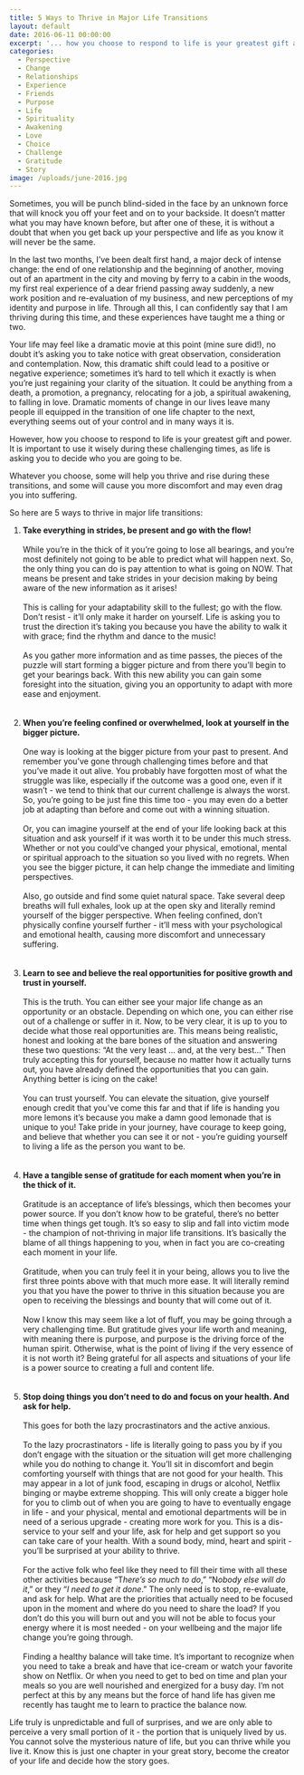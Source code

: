 ```yaml
---
title: 5 Ways to Thrive in Major Life Transitions
layout: default
date: 2016-06-11 00:00:00
excerpt: '... how you choose to respond to life is your greatest gift and power. It is important to use it wisely during these challenging times, as life is asking you to decide who you are going to be...'
categories:
  - Perspective
  - Change
  - Relationships
  - Experience
  - Friends
  - Purpose
  - Life
  - Spirituality
  - Awakening
  - Love
  - Choice
  - Challenge
  - Gratitude
  - Story
image: /uploads/june-2016.jpg
---
```



Sometimes, you will be punch blind-sided in the face by an unknown force that will knock you off your feet and on to your backside. It doesn’t matter what you may have known before, but after one of these, it is without a doubt that when you get back up your perspective and life as you know it will never be the same.&nbsp;

In the last two months, I’ve been dealt first hand, a major deck of intense change: the end of one relationship and the beginning of another, moving out of an apartment in the city and moving by ferry to a cabin in the woods, my first real experience of a dear friend passing away suddenly, a new work position and re-evaluation of my business, and new perceptions of my identity and purpose in life. Through all this, I can confidently say that I am thriving during this time, and these experiences have taught me a thing or two.

Your life may feel like a dramatic movie at this point (mine sure did!), no doubt it’s asking you to take notice with great observation, consideration and contemplation. Now, this dramatic shift could lead to a positive or negative experience; sometimes it’s hard to tell which it exactly is when you’re just regaining your clarity of the situation. It could be anything from a death, a promotion, a pregnancy, relocating for a job, a spiritual awakening, to falling in love. Dramatic moments of change in our lives leave many people ill equipped in the transition of one life chapter to the next, everything seems out of your control and in many ways it is.

However, how you choose to respond to life is your greatest gift and power. It is important to use it wisely during these challenging times, as life is asking you to decide who you are going to be.&nbsp;

Whatever you choose, some will help you thrive and rise during these transitions, and some will cause you more discomfort and may even drag you into suffering.&nbsp;

So here are 5 ways to thrive in major life transitions:

1. **Take everything in strides, be present and go with the flow!**
   <br>
   <br>While you’re in the thick of it you’re going to lose all bearings, and you’re most definitely not going to be able to predict what will happen next. So, the only thing you can do is pay attention to what is going on NOW. That means be present and take strides in your decision making by being aware of the new information as it arises!
   <br>
   <br>This is calling for your adaptability skill to the fullest; go with the flow. Don’t resist - it’ll only make it harder on yourself. Life is asking you to trust the direction it’s taking you because you have the ability to walk it with grace; find the rhythm and dance to the music!
   <br>
   <br>As you gather more information and as time passes, the pieces of the puzzle will start forming a bigger picture and from there you’ll begin to get your bearings back. With this new ability you can gain some foresight into the situation, giving you an opportunity to adapt with more ease and enjoyment.
   <br>
   <br>&nbsp;
2. **When you’re feeling confined or overwhelmed, look at yourself in the bigger picture.**
   <br>
   <br>One way is looking at the bigger picture from your past to present. And remember you’ve gone through challenging times before and that you’ve made it out alive. You probably have forgotten most of what the struggle was like, especially if the outcome was a good one, even if it wasn’t - we tend to think that our current challenge is always the worst. So, you’re going to be just fine this time too - you may even do a better job at adapting than before and come out with a winning situation.
   <br>
   <br>Or, you can imagine yourself at the end of your life looking back at this situation and ask yourself if it was worth it to be under this much stress. Whether or not you could’ve changed your physical, emotional, mental or spiritual approach to the situation so you lived with no regrets. When you see the bigger picture, it can help change the immediate and limiting perspectives.&nbsp;
   <br>
   <br>Also, go outside and find some quiet natural space. Take several deep breaths will full exhales, look up at the open sky and literally remind yourself of the bigger perspective. When feeling confined, don’t physically confine yourself further - it’ll mess with your psychological and emotional health, causing more discomfort and unnecessary suffering.
   <br>
   <br>&nbsp;
3. **Learn to see and believe the real opportunities for positive growth and trust in yourself.**
   <br>
   <br>This is the truth. You can either see your major life change as an opportunity or an obstacle. Depending on which one, you can either rise out of a challenge or suffer in it. Now, to be very clear, it is up to you to decide what those real opportunities are. This means being realistic, honest and looking at the bare bones of the situation and answering these two questions: “At the very least … and, at the very best…” Then truly accepting this for yourself, because no matter how it actually turns out, you have already defined the opportunities that you can gain. Anything better is icing on the cake!
   <br>
   <br>You can trust yourself. You can elevate the situation, give yourself enough credit that you’ve come this far and that if life is handing you more lemons it’s because you make a damn good lemonade that is unique to you! Take pride in your journey, have courage to keep going, and believe that whether you can see it or not - you’re guiding yourself to living a life as the person you want to be.
   <br>
   <br>&nbsp;
4. **Have a tangible sense of gratitude for each moment when you’re in the thick of it.**
   <br>
   <br>Gratitude is an acceptance of life’s blessings, which then becomes your power source. If you don’t know how to be grateful, there’s no better time when things get tough. It’s so easy to slip and fall into victim mode - the champion of not-thriving in major life transitions. It’s basically the blame of all things happening to you, when in fact you are co-creating each moment in your life.
   <br>
   <br>Gratitude, when you can truly feel it in your being, allows you to live the first three points above with that much more ease. It will literally remind you that you have the power to thrive in this situation because you are open to receiving the blessings and bounty that will come out of it.
   <br>
   <br>Now I know this may seem like a lot of fluff, you may be going through a very challenging time. But gratitude gives your life worth and meaning, with meaning there is purpose, and purpose is the driving force of the human spirit. Otherwise, what is the point of living if the very essence of it is not worth it? Being grateful for all aspects and situations of your life is a power source to creating a full and content life.
   <br>
   <br>&nbsp;
5. **Stop doing things you don’t need to do and focus on your health. And ask for help.**
   <br>
   <br>This goes for both the lazy procrastinators and the active anxious.
   <br>
   <br>To the lazy procrastinators - life is literally going to pass you by if you don’t engage with the situation or the situation will get more challenging while you do nothing to change it. You’ll sit in discomfort and begin comforting yourself with things that are not good for your health. This may appear in a lot of junk food, escaping in drugs or alcohol, Netflix binging or maybe extreme shopping. This will only create a bigger hole for you to climb out of when you are going to have to eventually engage in life - and your physical, mental and emotional departments will be in need of a serious upgrade - creating more work for you. This is a dis-service to your self and your life, ask for help and get support so you can take care of your health. With a sound body, mind, heart and spirit - you’ll be surprised at your ability to thrive.
   <br>
   <br>For the active folk who feel like they need to fill their time with all these other activities because “T*here’s so much to do*,” “N*obody else will do it*,” or they “*I need to get it done*.” The only need is to stop, re-evaluate, and ask for help. What are the priorities that actually need to be focused upon in the moment and where do you need to share the load? If you don’t do this you will burn out and you will not be able to focus your energy where it is most needed - on your wellbeing and the major life change you’re going through.
   <br>
   <br>Finding a healthy balance will take time. It’s important to recognize when you need to take a break and have that ice-cream or watch your favorite show on Netflix. Or when you need to get to bed on time and plan your meals so you are well nourished and energized for a busy day. I’m not perfect at this by any means but the force of hand life has given me recently has taught me to learn to practice the balance now.&nbsp;

Life truly is unpredictable and full of surprises, and we are only able to perceive a very small portion of it - the portion that is uniquely lived by us. You cannot solve the mysterious nature of life, but you can thrive while you live it. Know this is just one chapter in your great story, become the creator of your life and decide how the story goes.